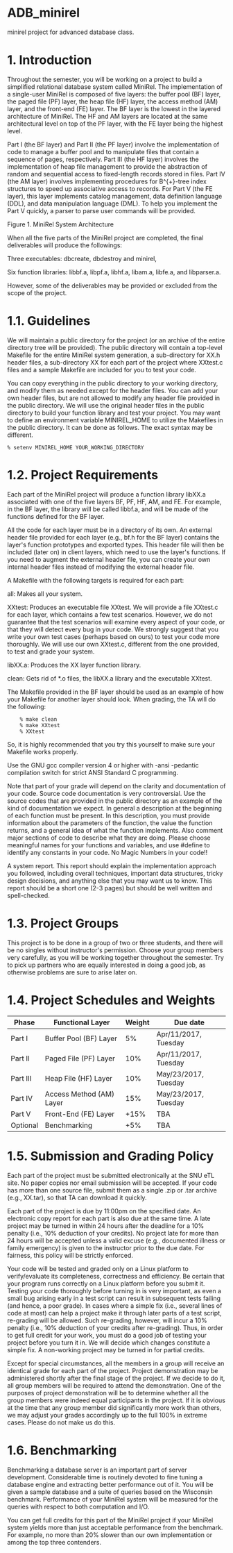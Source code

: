 # ADB_minirel
minirel project for advanced database class.

# 1. Introduction

Throughout the semester, you will be working on a project to build a simplified relational database system called MiniRel. The implementation of a single-user MiniRel is composed of five layers: the buffer pool (BF) layer, the paged file (PF) layer, the heap file (HF) layer, the access method (AM) layer, and the front-end (FE) layer. The BF layer is the lowest in the layered architecture of MiniRel. The HF and AM layers are located at the same architectural level on top of the PF layer, with the FE layer being the highest level.

Part I (the BF layer) and Part II (the PF layer) involve the implementation of code to manage a buffer pool and to manipulate files that contain a sequence of pages, respectively. Part III (the HF layer) involves the implementation of heap file management to provide the abstraction of random and sequential access to fixed-length records stored in files. Part IV (the AM layer) involves implementing procedures for B^{+}-tree index structures to speed up associative access to records. For Part V (the FE layer), this layer implements catalog management, data definition language (DDL), and data manipulation language (DML). To help you implement the Part V quickly, a parser to parse user commands will be provided.


Figure 1. MiniRel System Architecture
 

When all the five parts of the MiniRel project are completed, the final deliverables will produce the followings:

Three executables: dbcreate, dbdestroy and minirel,

Six function libraries: libbf.a, libpf.a, libhf.a, libam.a, libfe.a, and libparser.a.

However, some of the deliverables may be provided or excluded from the scope of the project.

# 1.1. Guidelines

We will maintain a public directory for the project (or an archive of the entire directory tree will be provided). The public directory will contain a top-level Makefile for the entire MiniRel system generation, a sub-directory for XX.h header files, a sub-directory XX for each part of the project where XXtest.c files and a sample Makefile are included for you to test your code.

You can copy everything in the public directory to your working directory, and modify them as needed except for the header files. You can add your own header files, but are not allowed to modify any header file provided in the public directory. We will use the original header files in the public directory to build your function library and test your project. You may want to define an environment variable MINIREL_HOME to utilize the Makefiles in the public directory. It can be done as follows. The exact syntax may be different.

    % setenv MINIREL_HOME YOUR_WORKING_DIRECTORY

# 1.2. Project Requirements

Each part of the MiniRel project will produce a function library libXX.a associated with one of the five layers BF, PF, HF, AM, and FE. For example, in the BF layer, the library will be called libbf.a, and will be made of the functions defined for the BF layer.

All the code for each layer must be in a directory of its own. An external header file provided for each layer (e.g., bf.h for the BF layer) contains the layer's function prototypes and exported types. This header file will then be included (later on) in client layers, which need to use the layer's functions. If you need to augment the external header file, you can create your own internal header files instead of modifying the external header file.

A Makefile with the following targets is required for each part:

  all: Makes all your system.

XXtest: Produces an executable file XXtest. We will provide a file XXtest.c for each layer, which contains a few test scenarios. However, we do not guarantee that the test scenarios will examine every aspect of your code, or that they will detect every bug in your code. We strongly suggest that you write your own test cases (perhaps based on ours) to test your code more thoroughly. We will use our own XXtest.c, different from the one provided, to test and grade your system.

libXX.a: Produces the XX layer function library.

clean: Gets rid of *.o files, the libXX.a library and the executable XXtest.

The Makefile provided in the BF layer should be used as an example of how your Makefile for another layer should look. When grading, the TA will do the following:

        % make clean
        % make XXtest
        % XXtest
        
So, it is highly recommended that you try this yourself to make sure your Makefile works properly.

Use the GNU gcc compiler version 4 or higher with -ansi -pedantic compilation switch for strict ANSI Standard C programming.

Note that part of your grade will depend on the clarity and documentation of your code. Source code documentation is very controversial. Use the source codes that are provided in the public directory as an example of the kind of documentation we expect. In general a description at the beginning of each function must be present. In this description, you must provide information about the parameters of the function, the value the function returns, and a general idea of what the function implements. Also comment major sections of code to describe what they are doing. Please choose meaningful names for your functions and variables, and use #define to identify any constants in your code. No Magic Numbers in your code!!

A system report. This report should explain the implementation approach you followed, including overall techniques, important data structures, tricky design decisions, and anything else that you may want us to know. This report should be a short one (2-3 pages) but should be well written and spell-checked.

# 1.3. Project Groups

This project is to be done in a group of two or three students, and there will be no singles without instructor's permission. Choose your group members very carefully, as you will be working together throughout the semester. Try to pick up partners who are equally interested in doing a good job, as otherwise problems are sure to arise later on.

# 1.4. Project Schedules and Weights

| Phase |	Functional Layer |	Weight	| Due date |
| --- | --- | --- | --- |
| Part I |	Buffer Pool (BF) Layer |	5%	| Apr/11/2017, Tuesday |
| Part II	| Paged File (PF) Layer |	10%	| Apr/11/2017, Tuesday |
| Part III	| Heap File (HF) Layer |	10%	| May/23/2017, Tuesday |
| Part IV |	Access Method (AM) Layer |	15% |	May/23/2017, Tuesday |
| Part V |	Front-End (FE) Layer |	+15% |	TBA |
| Optional |	Benchmarking |	+5% |	TBA |

# 1.5. Submission and Grading Policy

Each part of the project must be submitted electronically at the SNU eTL site. No paper copies nor email submission will be accepted. If your code has more than one source file, submit them as a single .zip or .tar archive (e.g., XX.tar), so that TA can download it quickly.

Each part of the project is due by 11:00pm on the specified date. An electronic copy report for each part is also due at the same time. A late project may be turned in within 24 hours after the deadline for a 10% penalty (i.e., 10% deduction of your credits). No project late for more than 24 hours will be accepted unless a valid excuse (e.g., documented illness or family emergency) is given to the instructor prior to the due date. For fairness, this policy will be strictly enforced.

Your code will be tested and graded only on a Linux platform to verify/evaluate its completeness, correctness and efficiency. Be certain that your program runs correctly on a Linux platform before you submit it. Testing your code thoroughly before turning in is very important, as even a small bug arising early in a test script can result in subsequent tests failing (and hence, a poor grade). In cases where a simple fix (i.e., several lines of code at most) can help a project make it through later parts of a test script, re-grading will be allowed. Such re-grading, however, will incur a 10% penalty (i.e., 10% deduction of your credits after re-grading). Thus, in order to get full credit for your work, you must do a good job of testing your project before you turn it in. We will decide which changes constitute a simple fix. A non-working project may be turned in for partial credits.

Except for special circumstances, all the members in a group will receive an identical grade for each part of the project. Project demonstration may be administered shortly after the final stage of the project. If we decide to do it, all group members will be required to attend the demonstration. One of the purposes of project demonstration will be to determine whether all the group members were indeed equal participants in the project. If it is obvious at the time that any group member did significantly more work than others, we may adjust your grades accordingly up to the full 100% in extreme cases. Please do not make us do this.

# 1.6. Benchmarking

Benchmarking a database server is an important part of server development. Considerable time is routinely devoted to fine tuning a database engine and extracting better performance out of it. You will be given a sample database and a suite of queries based on the Wisconsin benchmark. Performance of your MiniRel system will be measured for the queries with respect to both computation and I/O.

You can get full credits for this part of the MiniRel project if your MiniRel system yields more than just acceptable performance from the benchmark. For example, no more than 20% slower than our own implementation or among the top three contenders.
